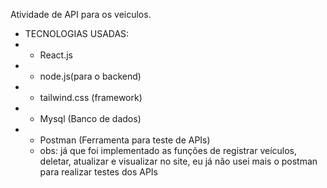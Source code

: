 Atividade de API para os veiculos.

* TECNOLOGIAS USADAS:
* - React.js
* - node.js(para o backend)
* - tailwind.css (framework)
* - Mysql (Banco de dados)
* - Postman (Ferramenta para teste de APIs)
  -  obs: já que foi implementado as funções de registrar veículos, deletar, atualizar e visualizar no site, eu já não usei mais o postman para realizar testes dos APIs
  
